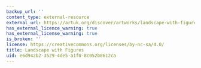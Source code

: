 ```yaml
---
backup_url: ''
content_type: external-resource
external_url: https://artuk.org/discover/artworks/landscape-with-figures-39828#
has_external_licence_warning: true
has_external_license_warning: true
is_broken: ''
license: https://creativecommons.org/licenses/by-nc-sa/4.0/
title: Landscape with Figures
uid: e6d942b2-3529-4de5-a1f0-8c052b8612ca
---
```

